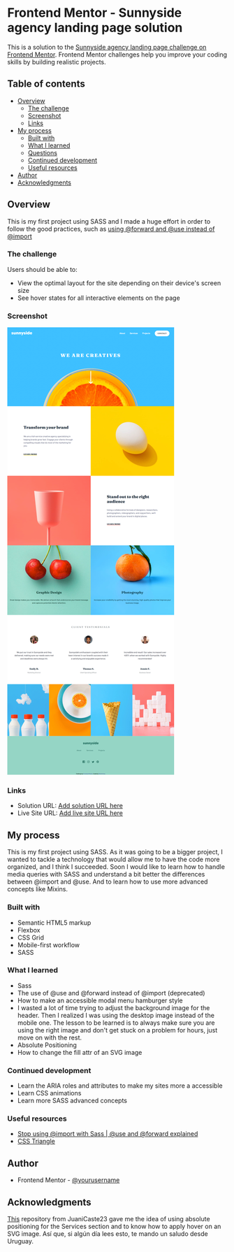 # Frontend Mentor - Sunnyside agency landing page solution

This is a solution to the [Sunnyside agency landing page challenge on Frontend Mentor](https://www.frontendmentor.io/challenges/sunnyside-agency-landing-page-7yVs3B6ef). Frontend Mentor challenges help you improve your coding skills by building realistic projects.

## Table of contents

- [Overview](#overview)
  - [The challenge](#the-challenge)
  - [Screenshot](#screenshot)
  - [Links](#links)
- [My process](#my-process)
  - [Built with](#built-with)
  - [What I learned](#what-i-learned)
  - [Questions](#questions)
  - [Continued development](#continued-development)
  - [Useful resources](#useful-resources)
- [Author](#author)
- [Acknowledgments](#acknowledgments)

## Overview

This is my first project using SASS and I made a huge effort in order to follow the good practices, such as [using @forward and @use instead of @import](https://sass-lang.com/documentation/at-rules/import#:~:text=The%20Sass%20team%20discourages%20the%20continued%20use%20of%20the%20%40import%20rule.)

### The challenge

Users should be able to:

- View the optimal layout for the site depending on their device's screen size
- See hover states for all interactive elements on the page

### Screenshot

![](./screencapture.png)

### Links

- Solution URL: [Add solution URL here](https://github.com/martinorue/Sunnyside-agency-landing-page)
- Live Site URL: [Add live site URL here](https://martinorue.github.io/Sunnyside-agency-landing-page)

## My process

This is my first project using SASS. As it was going to be a bigger project, I wanted to tackle a technology that would allow me to have the code more organized, and I think I succeeded. Soon I would like to learn how to handle media queries with SASS and understand a bit better the differences between @import and @use. And to learn how to use more advanced concepts like Mixins.

### Built with

- Semantic HTML5 markup
- Flexbox
- CSS Grid
- Mobile-first workflow
- SASS

### What I learned

- Sass
 - The use of @use and @forward instead of @import (deprecated)
- How to make an accessible modal menu hamburger style
- I wasted a lot of time trying to adjust the background image for the header. Then I realized I was using the desktop image instead of the mobile one. The lesson to be learned is to always make sure you are using the right image and don't get stuck on a problem for hours, just move on with the rest.
- Absolute Positioning
- How to change the fill attr of an SVG image

### Continued development

- Learn the ARIA roles and attributes to make my sites more a accessible
- Learn CSS animations
- Learn more SASS advanced concepts


### Useful resources

- [Stop using @import with Sass | @use and @forward explained](https://www.youtube.com/watch?v=CR-a8upNjJ0&list=PL4-IK0AVhVjMYRhK9vRPatSlb-9r0aKgh&index=3)
- [CSS Triangle](https://css-tricks.com/snippets/css/css-triangle/)

## Author

- Frontend Mentor - [@yourusername](https://www.frontendmentor.io/profile/martinorue)

## Acknowledgments

[This](https://github.com/JuaniCaste23/Sunnyside-Landing-Page) repository from JuaniCaste23 gave me the idea of using absolute positioning for the Services section and to know how to apply hover on an SVG image.
Así que, si algún día lees esto, te mando un saludo desde Uruguay.